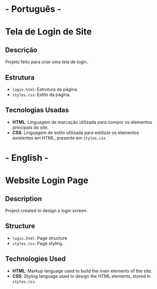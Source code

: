 # - Português -
# Tela de Login de Site

## Descrição
Projeto feito para criar uma tela de login.

## Estrutura

- `login.html`: Estrutura da página.
- `styles.css`: Estilo da página.

## Tecnologias Usadas
- **HTML**: Linguagem de marcação utilizada para compor os elementos principais do site.
- **CSS**: Linguagem de estilo utilizada para estilizar os elementos existentes em HTML, presente em `styles.css`.

# - English -
# Website Login Page

## Description
Project created to design a login screen.

## Structure

- `login.html`: Page structure
- `styles.css`: Page styling.

## Technologies Used

- **HTML**: Markup language used to build the main elements of the site.
- **CSS**: Styling language used to design the HTML elements, stored in `styles.css`.

